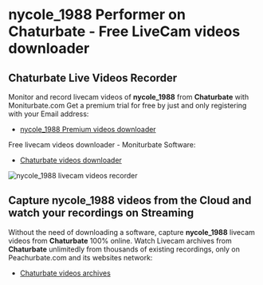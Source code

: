 # nycole_1988 Performer on Chaturbate - Free LiveCam videos downloader

## Chaturbate Live Videos Recorder

Monitor and record livecam videos of **nycole_1988** from **Chaturbate** with Moniturbate.com
Get a premium trial for free by just and only registering with your Email address:
* [nycole_1988 Premium videos downloader](https://moniturbate.com/request-demo-licence-key.html)

Free livecam videos downloader - Moniturbate Software:
* [Chaturbate videos downloader](https://moniturbate.com/moniturbate-download-software.html)

![nycole_1988 livecam videos recorder](https://peachurnet.com/templates/moniturbate-software.png)


## Capture nycole_1988 videos from the Cloud and watch your recordings on Streaming

Without the need of downloading a software, capture **nycole_1988** livecam videos from **Chaturbate** 100% online.
Watch Livecam archives from **Chaturbate** unlimitedly from thousands of existing recordings, only on Peachurbate.com and its websites network:
* [Chaturbate videos archives](https://peachurnet.com/)